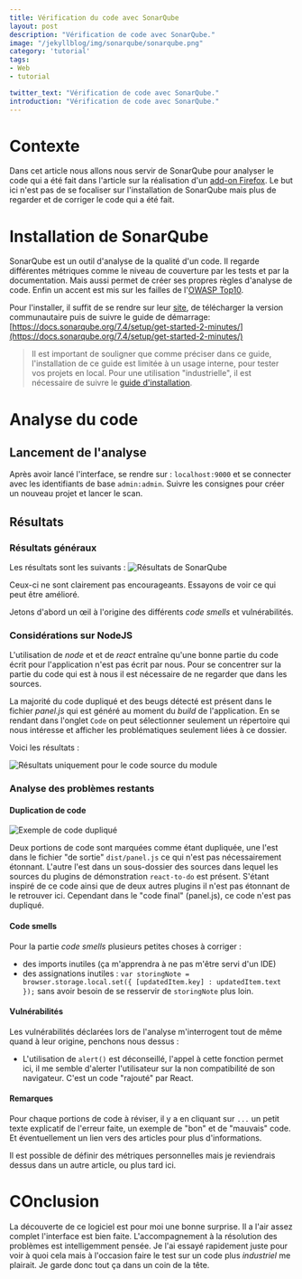 ```yaml
---
title: Vérification du code avec SonarQube
layout: post
description: "Vérification de code avec SonarQube."
image: "/jekyllblog/img/sonarqube/sonarqube.png"
category: 'tutorial'
tags:
- Web
- tutorial

twitter_text: "Vérification de code avec SonarQube."
introduction: "Vérification de code avec SonarQube."
---
```


# Contexte

Dans cet article nous allons nous servir de SonarQube pour analyser le code qui a été fait dans l'article sur la réalisation d'un [add-on Firefox](../make-firefox-addon/index.html).
Le but ici n'est pas de se focaliser sur l'installation de SonarQube mais plus de regarder et de corriger le code qui a été fait.

# Installation de SonarQube

SonarQube est un outil d'analyse de la qualité d'un code. Il regarde différentes métriques comme le niveau de couverture par les tests et par la documentation. Mais aussi permet de créer ses propres règles d'analyse de code. Enfin un accent est mis sur les failles de l'[OWASP Top10](https://www.owasp.org/index.php/Top_10-2017_Top_10).

Pour l'installer, il suffit de se rendre sur leur [site](https://www.sonarqube.org/), de télécharger la version communautaire puis de suivre le guide de démarrage: [https://docs.sonarqube.org/7.4/setup/get-started-2-minutes/](https://docs.sonarqube.org/7.4/setup/get-started-2-minutes/)

> Il est important de souligner que comme préciser dans ce guide, l'installation de ce guide est limitée à un usage interne, pour tester vos projets en local. Pour une utilisation "industrielle", il est nécessaire de suivre le [guide d'installation](https://docs.sonarqube.org/7.4/setup/install-server/).

# Analyse du code

## Lancement de l'analyse

Après avoir lancé l'interface, se rendre sur : `localhost:9000` et se connecter avec les identifiants de base `admin:admin`.
Suivre les consignes pour créer un nouveau projet et lancer le scan.

## Résultats

### Résultats généraux

Les résultats sont les suivants :
![Résultats de SonarQube](/jekyllblog/img/sonarqube/results.png)

Ceux-ci ne sont clairement pas encourageants. Essayons de voir ce qui peut être amélioré.

Jetons d'abord un œil à l'origine des différents *code smells* et vulnérabilités.

### Considérations sur NodeJS

L'utilisation de *node* et et de *react* entraîne qu'une bonne partie du code écrit pour l'application n'est pas écrit par nous. Pour se concentrer sur la partie du code qui est à nous il est nécessaire de ne regarder que dans les sources.

La majorité du code dupliqué et des beugs détecté est présent dans le fichier *panel.js* qui est généré au moment du *build* de l'application. En se rendant dans l'onglet `Code` on peut sélectionner seulement un répertoire qui nous intéresse et afficher les problématiques seulement liées à ce dossier.

Voici les résultats :

![Résultats uniquement pour le code source du module](/jekyllblog/img/sonarqube/results_cleaned.png)

### Analyse des problèmes restants

#### Duplication de code

![Exemple de code dupliqué](/jekyllblog/img/sonarqube/duplicate.png)

Deux portions de code sont marquées comme étant dupliquée, une l'est dans le fichier "de sortie" `dist/panel.js` ce qui n'est pas nécessairement étonnant. L'autre l'est dans un sous-dossier des sources dans lequel les sources du plugins de démonstration `react-to-do` est présent. S'étant inspiré de ce code ainsi que de deux autres plugins il n'est pas étonnant de le retrouver ici. Cependant dans le "code final" (panel.js), ce code n'est pas dupliqué.

#### Code smells

Pour la partie *code smells*  plusieurs petites choses à corriger :
- des imports inutiles (ça m'apprendra à ne pas m'être servi d'un IDE)
- des assignations inutiles : `var storingNote = browser.storage.local.set({ [updatedItem.key] : updatedItem.text });` sans avoir besoin de se resservir de `storingNote` plus loin.


#### Vulnérabilités

Les vulnérabilités déclarées lors de l'analyse m'interrogent tout de même quand à leur origine, penchons nous dessus :
- L'utilisation de `alert()` est déconseillé, l'appel à cette fonction permet ici, il me semble d'alerter l'utilisateur sur la non compatibilité de son navigateur. C'est un code "rajouté" par React.

#### Remarques

Pour chaque portions de code à réviser, il y a en cliquant sur `...` un petit texte explicatif de l'erreur faite, un exemple de "bon" et de "mauvais" code. Et éventuellement un lien vers des articles pour plus d'informations.

Il est possible de définir des métriques personnelles mais je reviendrais dessus dans un autre article, ou plus tard ici.


# COnclusion

La découverte de ce logiciel est pour moi une bonne surprise. Il a l'air assez complet l'interface est bien faite. L'accompagnement à la résolution des problèmes est intelligemment pensée. Je l'ai essayé rapidement juste pour voir à quoi cela mais à l'occasion faire le test sur un code plus *industriel* me plairait. Je garde donc tout ça dans un coin de la tête.
